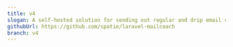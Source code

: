 ```yaml
---
title: v4
slogan: A self-hosted solution for sending out regular and drip email campaigns
githubUrl: https://github.com/spatie/laravel-mailcoach
branch: v4
---
```


